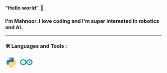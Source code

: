### "Hello world" 👋
### I'm Mahnoor. I love coding and I'm super interested in robotics and AI.

---

### :hammer_and_wrench: Languages and Tools :
<div>
  <img src = "https://github.com/devicons/devicon/blob/master/icons/python/python-original.svg" title="Java" alt="Java" width="40" height="40"/>&nbsp;  
  <img src = "https://github.com/devicons/devicon/blob/master/icons/arduino/arduino-original.svg" title="Java" alt="Java" width="40" height="40"/>
</div>
